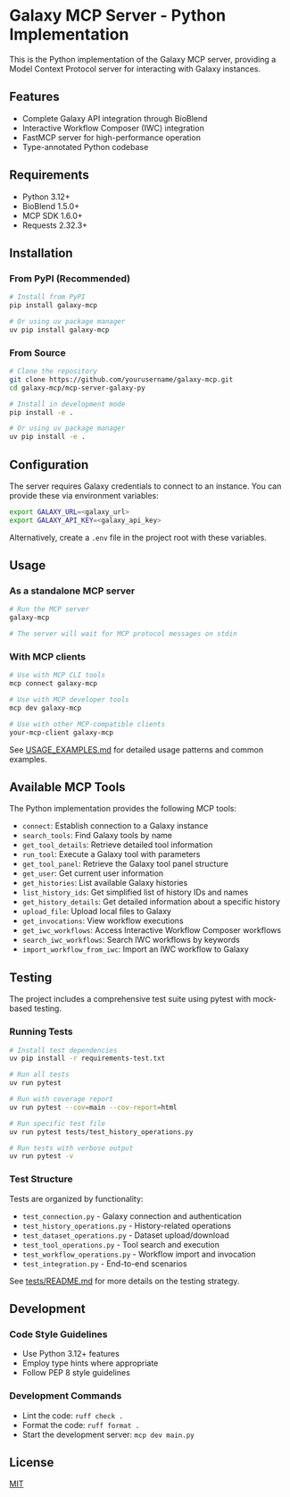 # Galaxy MCP Server - Python Implementation

This is the Python implementation of the Galaxy MCP server, providing a Model Context Protocol server for interacting with Galaxy instances.

## Features

- Complete Galaxy API integration through BioBlend
- Interactive Workflow Composer (IWC) integration
- FastMCP server for high-performance operation
- Type-annotated Python codebase

## Requirements

- Python 3.12+
- BioBlend 1.5.0+
- MCP SDK 1.6.0+
- Requests 2.32.3+

## Installation

### From PyPI (Recommended)

```bash
# Install from PyPI
pip install galaxy-mcp

# Or using uv package manager
uv pip install galaxy-mcp
```

### From Source

```bash
# Clone the repository
git clone https://github.com/yourusername/galaxy-mcp.git
cd galaxy-mcp/mcp-server-galaxy-py

# Install in development mode
pip install -e .

# Or using uv package manager
uv pip install -e .
```

## Configuration

The server requires Galaxy credentials to connect to an instance. You can provide these via environment variables:

```bash
export GALAXY_URL=<galaxy_url>
export GALAXY_API_KEY=<galaxy_api_key>
```

Alternatively, create a `.env` file in the project root with these variables.

## Usage

### As a standalone MCP server

```bash
# Run the MCP server
galaxy-mcp

# The server will wait for MCP protocol messages on stdin
```

### With MCP clients

```bash
# Use with MCP CLI tools
mcp connect galaxy-mcp

# Use with MCP developer tools
mcp dev galaxy-mcp

# Use with other MCP-compatible clients
your-mcp-client galaxy-mcp
```

See [USAGE_EXAMPLES.md](USAGE_EXAMPLES.md) for detailed usage patterns and common examples.

## Available MCP Tools

The Python implementation provides the following MCP tools:

- `connect`: Establish connection to a Galaxy instance
- `search_tools`: Find Galaxy tools by name
- `get_tool_details`: Retrieve detailed tool information
- `run_tool`: Execute a Galaxy tool with parameters
- `get_tool_panel`: Retrieve the Galaxy tool panel structure
- `get_user`: Get current user information
- `get_histories`: List available Galaxy histories
- `list_history_ids`: Get simplified list of history IDs and names
- `get_history_details`: Get detailed information about a specific history
- `upload_file`: Upload local files to Galaxy
- `get_invocations`: View workflow executions
- `get_iwc_workflows`: Access Interactive Workflow Composer workflows
- `search_iwc_workflows`: Search IWC workflows by keywords
- `import_workflow_from_iwc`: Import an IWC workflow to Galaxy

## Testing

The project includes a comprehensive test suite using pytest with mock-based testing.

### Running Tests

```bash
# Install test dependencies
uv pip install -r requirements-test.txt

# Run all tests
uv run pytest

# Run with coverage report
uv run pytest --cov=main --cov-report=html

# Run specific test file
uv run pytest tests/test_history_operations.py

# Run tests with verbose output
uv run pytest -v
```

### Test Structure

Tests are organized by functionality:
- `test_connection.py` - Galaxy connection and authentication
- `test_history_operations.py` - History-related operations
- `test_dataset_operations.py` - Dataset upload/download
- `test_tool_operations.py` - Tool search and execution
- `test_workflow_operations.py` - Workflow import and invocation
- `test_integration.py` - End-to-end scenarios

See [tests/README.md](tests/README.md) for more details on the testing strategy.

## Development

### Code Style Guidelines
- Use Python 3.12+ features
- Employ type hints where appropriate
- Follow PEP 8 style guidelines

### Development Commands
- Lint the code: `ruff check .`
- Format the code: `ruff format .`
- Start the development server: `mcp dev main.py`

## License

[MIT](../LICENSE)